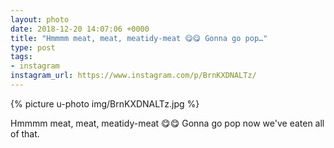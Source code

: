 ```yaml
---
layout: photo
date: 2018-12-20 14:07:06 +0000
title: "Hmmmm meat, meat, meatidy-meat 😋😋 Gonna go pop…"
type: post
tags:
- instagram
instagram_url: https://www.instagram.com/p/BrnKXDNALTz/
---
```


{% picture u-photo img/BrnKXDNALTz.jpg %}

Hmmmm meat, meat, meatidy-meat 😋😋 Gonna go pop now we've eaten all of that.
